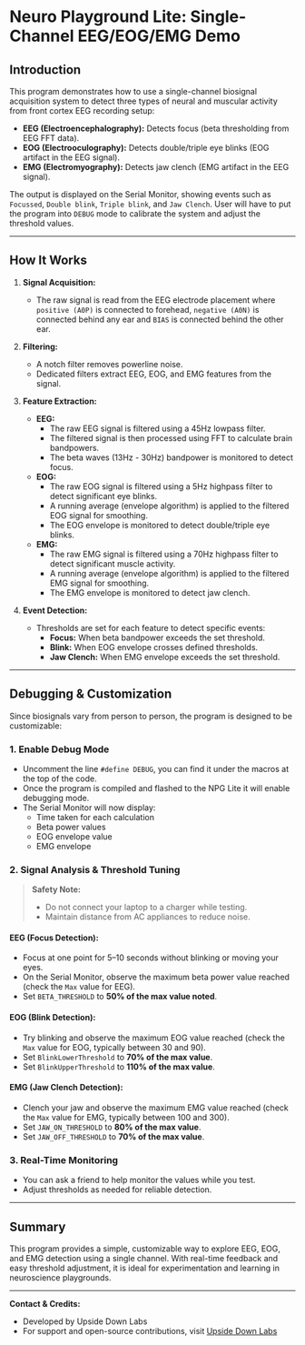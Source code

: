 # Neuro Playground Lite: Single-Channel EEG/EOG/EMG Demo

## Introduction

This program demonstrates how to use a single-channel biosignal acquisition system to detect three types of neural and muscular activity from front cortex EEG recording setup:

- **EEG (Electroencephalography):** Detects focus (beta thresholding from EEG FFT data).
- **EOG (Electrooculography):** Detects double/triple eye blinks (EOG artifact in the EEG signal).
- **EMG (Electromyography):** Detects jaw clench (EMG artifact in the EEG signal).

The output is displayed on the Serial Monitor, showing events such as `Focussed`, `Double blink`, `Triple blink`, and `Jaw Clench`. User will have to put the program into `DEBUG` mode to calibrate the system and adjust the threshold values.

---

## How It Works

1. **Signal Acquisition:**
   - The raw signal is read from the EEG electrode placement where `positive (A0P)` is connected to forehead, `negative (A0N)` is connected behind any ear and `BIAS` is connected behind the other ear.

2. **Filtering:**
   - A notch filter removes powerline noise.
   - Dedicated filters extract EEG, EOG, and EMG features from the signal.

3. **Feature Extraction:**
   - **EEG:**
     - The raw EEG signal is filtered using a 45Hz lowpass filter.
     - The filtered signal is then processed using FFT to calculate brain bandpowers.
     - The beta waves (13Hz - 30Hz) bandpower is monitored to detect focus.
   - **EOG:**
     - The raw EOG signal is filtered using a 5Hz highpass filter to detect significant eye blinks.
     - A running average (envelope algorithm) is applied to the filtered EOG signal for smoothing.
     - The EOG envelope is monitored to detect double/triple eye blinks.
   - **EMG:**
     - The raw EMG signal is filtered using a 70Hz highpass filter to detect significant muscle activity.
     - A running average (envelope algorithm) is applied to the filtered EMG signal for smoothing.
     - The EMG envelope is monitored to detect jaw clench.

4. **Event Detection:**
   - Thresholds are set for each feature to detect specific events:
     - **Focus:** When beta bandpower exceeds the set threshold.
     - **Blink:** When EOG envelope crosses defined thresholds.
     - **Jaw Clench:** When EMG envelope exceeds the set threshold.

---

## Debugging & Customization

Since biosignals vary from person to person, the program is designed to be customizable:

### 1. Enable Debug Mode
- Uncomment the line `#define DEBUG`, you can find it under the macros at the top of the code.
- Once the program is compiled and flashed to the NPG Lite it will enable debugging mode.
- The Serial Monitor will now display:
  - Time taken for each calculation
  - Beta power values
  - EOG envelope value
  - EMG envelope

### 2. Signal Analysis & Threshold Tuning

> **Safety Note:**
> - Do not connect your laptop to a charger while testing.
> - Maintain distance from AC appliances to reduce noise.


#### **EEG (Focus Detection):**
- Focus at one point for 5–10 seconds without blinking or moving your eyes.
- On the Serial Monitor, observe the maximum beta power value reached (check the `Max` value for EEG).
- Set `BETA_THRESHOLD` to **50% of the max value noted**.

#### **EOG (Blink Detection):**
- Try blinking and observe the maximum EOG value reached (check the `Max` value for EOG, typically between 30 and 90).
- Set `BlinkLowerThreshold` to **70% of the max value**.
- Set `BlinkUpperThreshold` to **110% of the max value**.

#### **EMG (Jaw Clench Detection):**
- Clench your jaw and observe the maximum EMG value reached (check the `Max` value for EMG, typically between 100 and 300).
- Set `JAW_ON_THRESHOLD` to **80% of the max value**.
- Set `JAW_OFF_THRESHOLD` to **70% of the max value**.

### 3. Real-Time Monitoring
- You can ask a friend to help monitor the values while you test.
- Adjust thresholds as needed for reliable detection.

---

## Summary

This program provides a simple, customizable way to explore EEG, EOG, and EMG detection using a single channel. With real-time feedback and easy threshold adjustment, it is ideal for experimentation and learning in neuroscience playgrounds.

---

**Contact & Credits:**
- Developed by Upside Down Labs
- For support and open-source contributions, visit [Upside Down Labs](https://upsidedownlabs.tech)
